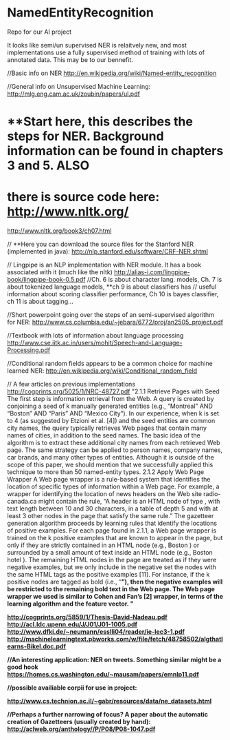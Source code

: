 NamedEntityRecognition
======================

Repo for our AI project

It looks like semi/un supervised NER is relaitvely new, and most implementations use a fully supervised method of training with lots of annotated data. This may be to our bennefit. 

//Basic info on NER
http://en.wikipedia.org/wiki/Named-entity_recognition

//General info on Unsupervised Machine Learning:
http://mlg.eng.cam.ac.uk/zoubin/papers/ul.pdf

# **Start here, this describes the steps for NER. Background information can be found in chapters 3 and 5. ALSO
# there is source code here: http://www.nltk.org/
http://www.nltk.org/book3/ch07.html

// **Here you can download the source files for the Stanford NER (implemented in java):
http://nlp.stanford.edu/software/CRF-NER.shtml

// Lingpipe is an NLP implementation with NER module. It has a book associated with it (much like the nltk)
http://alias-i.com/lingpipe-book/lingpipe-book-0.5.pdf
  //Ch. 6 is about character lang. models, Ch. 7 is about tokenized language models, **ch 9 is about classifiers has 
  // useful information about scoring classifier performance, Ch 10 is bayes classifier, ch 11 is about tagging...

//Short powerpoint going over the steps of an semi-supervised algorithm for NER:
http://www.cs.columbia.edu/~jebara/6772/proj/an2505_project.pdf

//Textbook with lots of information about language processing
http://www.cse.iitk.ac.in/users/mohit/Speech-and-Language-Processing.pdf

//Conditional random fields appears to be a common choice for machine learned NER:
http://en.wikipedia.org/wiki/Conditional_random_field

// A few articles on previous implementations
http://cogprints.org/5025/1/NRC-48727.pdf
  "2.1.1 Retrieve Pages with Seed 
  The first step is information retrieval from the Web. A query is created by conjoining a 
  seed of k manually generated entities (e.g., “Montreal” AND “Boston” AND “Paris” AND 
  “Mexico City”). In our experience, when k is set to 4 (as suggested by Etzioni et al. [4]) 
  and the seed entities are common city names, the query typically retrieves Web pages that 
  contain many names of cities, in addition to the seed names. The basic idea of the 
  algorithm is to extract these additional city names from each retrieved Web page. 
  The same strategy can be applied to person names, company names, car brands, and 
  many other types of entities. Although it is outside of the scope of this paper, we should 
  mention that we successfully applied this technique to more than 50 named-entity types. 
  2.1.2 Apply Web Page Wrapper 
  A Web page wrapper is a rule-based system that identifies the location of specific types of 
  information within a Web page. For example, a wrapper for identifying the location of 
  news headers on the Web site radio-canada.ca might contain the rule, “A header is an 
  HTML node of type <a>, with text length between 10 and 30 characters, in a table of 
  depth 5 and with at least 3 other nodes in the page that satisfy the same rule.” 
  The gazetteer generation algorithm proceeds by learning rules that identify the 
  locations of positive examples. For each page found in 2.1.1, a Web page wrapper is 
  trained on the k positive examples that are known to appear in the page, but only if they 
  are strictly contained in an HTML node (e.g., <td> Boston </td>) or surrounded by a 
  small amount of text inside an HTML node (e.g., <td> Boston hotel </td>). The remaining 
  HTML nodes in the page are treated as if they were negative examples, but we only 
  include in the negative set the nodes with the same HTML tags as the positive examples 
  [11]. For instance, if the k positive nodes are tagged as bold (i.e., “<b>”), then the 
  negative examples will be restricted to the remaining bold text in the Web page. The Web 
  page wrapper we used is similar to Cohen and Fan’s [2] wrapper, in terms of the learning 
  algorithm and the feature vector. "

http://cogprints.org/5859/1/Thesis-David-Nadeau.pdf
http://acl.ldc.upenn.edu/J/J01/J01-1005.pdf
http://www.dfki.de/~neumann/esslli04/reader/ie-lec3-1.pdf
http://machinelearningtext.pbworks.com/w/file/fetch/48758502/algthatlearns-Bikel.doc.pdf

//An interesting application: NER on tweets. Something similar might be a good hook
https://homes.cs.washington.edu/~mausam/papers/emnlp11.pdf

//possible availiable corpii for use in project:

http://www.cs.technion.ac.il/~gabr/resources/data/ne_datasets.html

//Perhaps a further narrowing of focus? A paper about the automatic creation of Gazetteers (usually created by hand):
http://aclweb.org/anthology//P/P08/P08-1047.pdf
